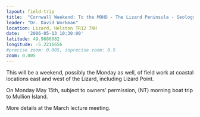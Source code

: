 ```yaml
---
layout: field-trip
title:  "Cornwall Weekend: To the MOHO - The Lizard Peninsula - Geology of a Convergent Plate Margin"
leader: "Dr. David Workman"
location: Lizard, Helston TR12 7NH
date:   '2006-05-13 10:30:00'
latitude: 49.9686082
longitude: -5.2216656
#precise zoom: 0.005, inprecise zoom: 0.5
zoom: 0.005
---
```

This will be a weekend, possibly the Monday as well, of field work at coastal locations east and west of the Lizard, including Lizard Point.

On Monday May 15th, subject to owners' permission, (NT) morning boat trip to Mullion Island.

More details at the March lecture meeting.